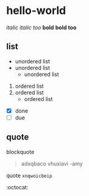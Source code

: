 # hello-world

*italic* _italic too_ **bold** __bold too__
## list
* unordered list
* unordered list
  * unordered list
  
1. ordered list
2. ordered list
   * ordered list
   
- [x] done
- [ ] due

## quote
blockquote
>adxqbaco
>vhuxiavi
>-amy

quote
`xnqwoicbeip`

:octocat:
